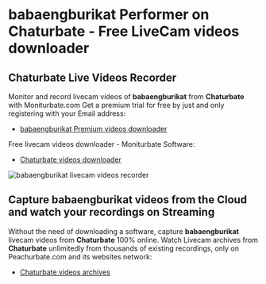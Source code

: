 # babaengburikat Performer on Chaturbate - Free LiveCam videos downloader

## Chaturbate Live Videos Recorder

Monitor and record livecam videos of **babaengburikat** from **Chaturbate** with Moniturbate.com
Get a premium trial for free by just and only registering with your Email address:
* [babaengburikat Premium videos downloader](https://moniturbate.com/request-demo-licence-key.html)

Free livecam videos downloader - Moniturbate Software:
* [Chaturbate videos downloader](https://moniturbate.com/moniturbate-download-software.html)

![babaengburikat livecam videos recorder](https://peachurnet.com/templates/moniturbate-software.png)


## Capture babaengburikat videos from the Cloud and watch your recordings on Streaming

Without the need of downloading a software, capture **babaengburikat** livecam videos from **Chaturbate** 100% online.
Watch Livecam archives from **Chaturbate** unlimitedly from thousands of existing recordings, only on Peachurbate.com and its websites network:
* [Chaturbate videos archives](https://peachurnet.com/)